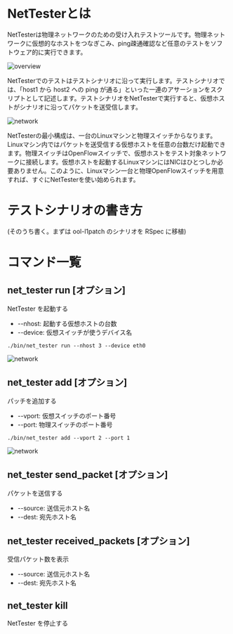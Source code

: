 # NetTesterとは

NetTesterは物理ネットワークのための受け入れテストツールです。物理ネットワークに仮想的なホストをつなぎこみ、ping疎通確認など任意のテストをソフトウェア的に実行できます。

![overview](https://raw.githubusercontent.com/yasuhito/net_tester/develop/img/overview.png)

NetTesterでのテストはテストシナリオに沿って実行します。テストシナリオでは、「host1 から host2 への ping が通る」といった一連のアサーションをスクリプトとして記述します。テストシナリオをNetTesterで実行すると、仮想ホストがシナリオに沿ってパケットを送受信します。

![network](https://raw.githubusercontent.com/yasuhito/net_tester/develop/img/network.png)

NetTesterの最小構成は、一台のLinuxマシンと物理スイッチからなります。Linuxマシン内ではパケットを送受信する仮想ホストを任意の台数だけ起動できます。物理スイッチはOpenFlowスイッチで、仮想ホストをテスト対象ネットワークに接続します。仮想ホストを起動するLinuxマシンにはNICはひとつしか必要ありません。このように、Linuxマシン一台と物理OpenFlowスイッチを用意すれば、すぐにNetTesterを使い始められます。


# テストシナリオの書き方

(そのうち書く。まずは ool-l1patch のシナリオを RSpec に移植)


# コマンド一覧

## net_tester run [オプション]
NetTester を起動する

* --nhost: 起動する仮想ホストの台数
* --device: 仮想スイッチが使うデバイス名

```shellsession
./bin/net_tester run --nhost 3 --device eth0
```

![network](https://raw.githubusercontent.com/yasuhito/net_tester/develop/img/run_example.png)

## net_tester add [オプション]
パッチを追加する

* --vport: 仮想スイッチのポート番号
* --port: 物理スイッチのポート番号

```shellsession
./bin/net_tester add --vport 2 --port 1
```

![network](https://raw.githubusercontent.com/yasuhito/net_tester/develop/img/add_example.png)

## net_tester send_packet [オプション]
パケットを送信する

* --source: 送信元ホスト名
* --dest: 宛先ホスト名

## net_tester received_packets [オプション]
受信パケット数を表示

* --source: 送信元ホスト名
* --dest: 宛先ホスト名

## net_tester kill
NetTester を停止する
